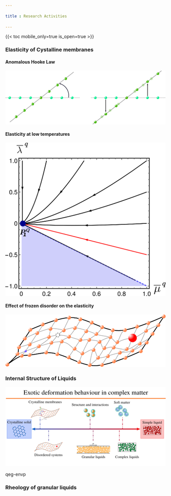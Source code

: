 ```yaml
---

title : Research Activities

---
```


{{< toc mobile_only=true is_open=true >}}

### Elasticity of Cystalline membranes

#### Anomalous Hooke Law

![Titre](/static/uploads/RotMix.png)

#### Elasticity at low temperatures

![Test](/static/uploads/QDiag.png)

#### Effect of frozen disorder on the elasticity

![jwfo](/static/uploads/ElasDis.png)

### Internal Structure of Liquids

![jwfwfo](/static/uploads/recap.png)

qeg-envp

### Rheology of granular liquids
